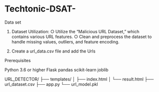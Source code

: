 # Techtonic-DSAT-

Data set

1.	Dataset Utilization:
○	Utilize the “Malicious URL Dataset,” which contains various URL features.
○	Clean and preprocess the dataset to handle missing values, outliers, and feature encoding.

2. Create a url_data.csv file and add the Urls
   
Prerequisites

Python 3.6 or higher
Flask
pandas
scikit-learn
joblib

URL_DETECTOR/
├── templates/
│   ├── index.html
│   └── result.html
├── url_dataset.csv
├── app.py
└── url_model.pkl
